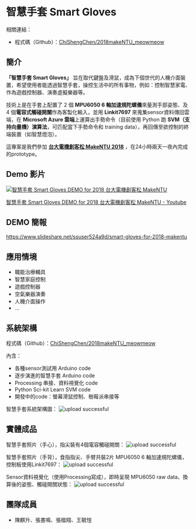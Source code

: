 # 智慧手套 Smart Gloves

相關連結：

- 程式碼（Github）：[ChiShengChen/2018makeNTU_meowmeow](https://github.com/ChiShengChen/2018makeNTU_meowmeow)

## 簡介

**「智慧手套 Smart Gloves」** 旨在取代鍵盤及滑鼠，成為下個世代的人機介面裝置，希望使用者能透過智慧手套，操控生活中的所有事物，例如：控制智慧家電、作為遊戲控制器、演奏虛擬樂器等。

技術上是在手套上配置了 2 個 **MPU6050 6 軸加速規陀螺儀**來量測手部姿態、及 4 個**電容式觸碰開關**作為客製化輸入，並用 **Linkit7697** 來蒐集sensor資料傳回雲端，在 **Microsoft Azure 雲端**上運算出手勢命令（目前使用 Python 跑 **SVM（支持向量機）演算法**，可匹配當下手勢命令和 training data），再回傳至欲控制的終端裝置（如智慧燈泡）。

這專案是我們參加 **[台大電機創客松 MakeNTU 2018](https://make.ntuee.org/)** ，在24小時兩天一夜內完成的prototype。

## Demo 影片

[![智慧手套 Smart Gloves DEMO for 2018 台大電機創客松 MakeNTU](https://img.youtube.com/vi/IuPLv4no5wM/0.jpg)](https://www.youtube.com/watch?v=IuPLv4no5wM)

[智慧手套 Smart Gloves DEMO for 2018 台大電機創客松 MakeNTU - Youtube](https://youtu.be/IuPLv4no5wM)

## DEMO 簡報

https://www.slideshare.net/ssuser524a9d/smart-gloves-for-2018-makentu

## 應用情境

- 職能治療輔具
- 智慧家庭控制
- 遊戲控制器
- 空氣樂器演奏
- 人機介面操作
- ...

## 系統架構

程式碼（Github）：[ChiShengChen/2018makeNTU_meowmeow](https://github.com/ChiShengChen/2018makeNTU_meowmeow)

內含：
- 各種sensor測試用 Arduino code
- 逐步演進的智慧手套 Arduino code
- Processing 串接、資料視覺化 code
- Python Sci-kit Learn SVM code
- 開發中的code：螢幕滑鼠控制、樹莓派串接等

智慧手套系統架構圖：
![upload successful](https://imgur.com/xcY8aWq.png)

## 實體成品

智慧手套照片（手心），指尖裝有4個電容觸碰開關：
![upload successful](https://imgur.com/TczvrrE.png)


智慧手套照片（手背），食指指尖、手臂共裝2片 MPU6050 6 軸加速規陀螺儀，控制板使用Linkit7697：
![upload successful](https://imgur.com/ffcZ1zw.png)

Sensor資料視覺化（使用Processing寫成），即時呈現 MPU6050 raw data、換算後的姿態、觸碰開關狀態：
![upload successful](https://imgur.com/70Awpa1.png)

## 團隊成員

- 陳麒升、張書鳴、張楹翔、王毓愷
